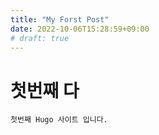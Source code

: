 ```yaml
---
title: "My Forst Post"
date: 2022-10-06T15:28:59+09:00
# draft: true
---
```

# 첫번째 다 
```
첫번째 Hugo 사이트 입니다.
```